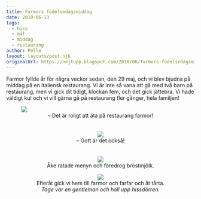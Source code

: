 ```yaml
---
title: Farmors födelsedagsmiddag
date: 2010-06-13
tags: 
  - hiss
  - mat
  - middag
  - restaurang	
author: Pelle
layout: layouts/post.njk
originalUrl: https://nejtupp.blogspot.com/2010/06/farmors-fodelsedagsmiddag.html
---
```


Farmor fyllde år för några veckor sedan, den 29 maj, och vi blev bjudna på middag på en italiensk restaurang. Vi är inte så vana att gå med två barn på restaurang, men vi gick  dit tidigt, klockan fem, och det gick jättebra. Vi hade väldigt kul och vi vill gärna gå på restaurang fler gånger, hela familjen!

<figure>
	<img src="../../../../img/Mammas+f%C3%B6delsedagsmiddag-_MG_0383.jpg"><br></div><div style="text-align: center;">
	<figcaption>– Det är roligt att äta på restaurang farmor!</span></span><br><br></div><br><div style="text-align: center;"><img src="../../../../img/Mammas+f%C3%B6delsedagsmiddag-_MG_0388.jpg"><br>
	<figcaption>– Gott är det också!</span></span><br><br></div><br><div style="text-align: center;"><img src="../../../../img/Mammas+f%C3%B6delsedagsmiddag-_MG_0368.jpg"><br>
	<figcaption>Åke ratade menyn och föredrog bröstmjölk.<br></figcaption>
</figure><div style="text-align: center;"><img src="../../../../img/Mammas+f%C3%B6delsedagsmiddag-_MG_0400.jpg"><br>
	<figcaption>Efteråt gick vi hem till farmor och farfar och åt tårta. </span><span style="font-style: italic;"><br>Tage var en gentleman och höll upp hissdörren.</span></span><br></div>
